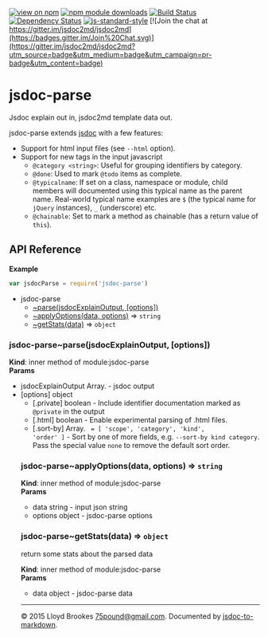 [![view on npm](http://img.shields.io/npm/v/jsdoc-parse.svg)](https://www.npmjs.org/package/jsdoc-parse)
[![npm module downloads](http://img.shields.io/npm/dt/jsdoc-parse.svg)](https://www.npmjs.org/package/jsdoc-parse)
[![Build Status](https://travis-ci.org/jsdoc2md/jsdoc-parse.svg?branch=master)](https://travis-ci.org/jsdoc2md/jsdoc-parse)
[![Dependency Status](https://david-dm.org/jsdoc2md/jsdoc-parse.svg)](https://david-dm.org/jsdoc2md/jsdoc-parse)
[![js-standard-style](https://img.shields.io/badge/code%20style-standard-brightgreen.svg)](https://github.com/feross/standard)
[![Join the chat at https://gitter.im/jsdoc2md/jsdoc2md](https://badges.gitter.im/Join%20Chat.svg)](https://gitter.im/jsdoc2md/jsdoc2md?utm_source=badge&utm_medium=badge&utm_campaign=pr-badge&utm_content=badge)

# jsdoc-parse
Jsdoc explain out in, jsdoc2md template data out.

jsdoc-parse extends [jsdoc](https://github.com/jsdoc3/jsdoc) with a few features:

* Support for html input files (see `--html` option).
* Support for new tags in the input javascript
  * `@category <string>`: Useful for grouping identifiers by category.
  * `@done`: Used to mark `@todo` items as complete.
  * `@typicalname`: If set on a class, namespace or module, child members will documented using this typical name as the parent name. Real-world typical name examples are `$` (the typical name for `jQuery` instances), `_` (underscore) etc.
  * `@chainable`: Set to mark a method as chainable (has a return value of `this`).

## API Reference

<a name="module_jsdoc-parse"></a>
  
**Example**
```js
var jsdocParse = require('jsdoc-parse')
```

* jsdoc-parse
    * [~parse(jsdocExplainOutput, [options])](#module_jsdoc-parse..parse)   
    * [~applyOptions(data, options)](#module_jsdoc-parse..applyOptions) ⇒ `string`  
    * [~getStats(data)](#module_jsdoc-parse..getStats) ⇒ `object`  


<a name="module_jsdoc-parse..parse"></a>
### jsdoc-parse~parse(jsdocExplainOutput, [options])   
**Kind**: inner method of module:jsdoc-parse  
**Params**

- jsdocExplainOutput Array.<object> - jsdoc output
- [options] object
    - [.private] boolean - Include identifier documentation marked as `@private` in the output
    - [.html] boolean - Enable experimental parsing of .html files.
    - [.sort-by] Array.<string> <code> = [ 'scope', 'category', 'kind', 'order' ]</code> - Sort by one of more fields, e.g. `--sort-by kind category`. Pass the special value `none` to remove the default sort order.

<a name="module_jsdoc-parse..applyOptions"></a>
### jsdoc-parse~applyOptions(data, options) ⇒ `string`  
**Kind**: inner method of module:jsdoc-parse  
**Params**

- data string - input json string
- options object - jsdoc-parse options

<a name="module_jsdoc-parse..getStats"></a>
### jsdoc-parse~getStats(data) ⇒ `object`  
return some stats about the parsed data

**Kind**: inner method of module:jsdoc-parse  
**Params**

- data object - jsdoc-parse data


* * *

&copy; 2015 Lloyd Brookes <75pound@gmail.com>. Documented by [jsdoc-to-markdown](https://github.com/75lb/jsdoc-to-markdown).
